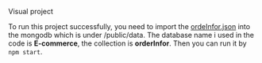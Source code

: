 
Visual project

To run this project successfully, you need to import the [ordeInfor.json](https://github.com/HuMiaoxin666/E-commerce/tree/master/public/data) into the mongodb which is under /public/data. The database name i used in the code is **E-commerce**, the collection is **orderInfor**. Then you can run it by `npm start`.
